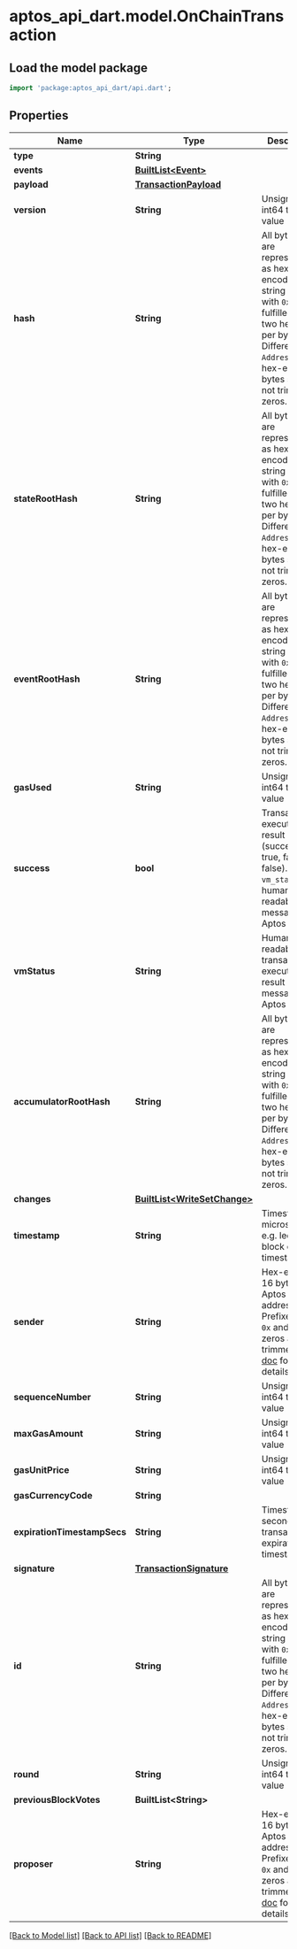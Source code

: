# aptos_api_dart.model.OnChainTransaction

## Load the model package
```dart
import 'package:aptos_api_dart/api.dart';
```

## Properties
Name | Type | Description | Notes
------------ | ------------- | ------------- | -------------
**type** | **String** |  | 
**events** | [**BuiltList&lt;Event&gt;**](Event.md) |  | 
**payload** | [**TransactionPayload**](TransactionPayload.md) |  | 
**version** | **String** | Unsigned int64 type value | 
**hash** | **String** | All bytes data are represented as hex-encoded string prefixed with `0x` and fulfilled with two hex digits per byte.  Different with `Address` type, hex-encoded bytes should not trim any zeros.  | 
**stateRootHash** | **String** | All bytes data are represented as hex-encoded string prefixed with `0x` and fulfilled with two hex digits per byte.  Different with `Address` type, hex-encoded bytes should not trim any zeros.  | 
**eventRootHash** | **String** | All bytes data are represented as hex-encoded string prefixed with `0x` and fulfilled with two hex digits per byte.  Different with `Address` type, hex-encoded bytes should not trim any zeros.  | 
**gasUsed** | **String** | Unsigned int64 type value | 
**success** | **bool** | Transaction execution result (success: true, failure: false). See `vm_status` for human readable error message from Aptos VM.  | 
**vmStatus** | **String** | Human readable transaction execution result message from Aptos VM.  | 
**accumulatorRootHash** | **String** | All bytes data are represented as hex-encoded string prefixed with `0x` and fulfilled with two hex digits per byte.  Different with `Address` type, hex-encoded bytes should not trim any zeros.  | 
**changes** | [**BuiltList&lt;WriteSetChange&gt;**](WriteSetChange.md) |  | 
**timestamp** | **String** | Timestamp in microseconds, e.g. ledger / block creation timestamp.  | 
**sender** | **String** | Hex-encoded 16 bytes Aptos account address.  Prefixed with `0x` and leading zeros are trimmed.  See [doc](https://diem.github.io/move/address.html) for more details.  | 
**sequenceNumber** | **String** | Unsigned int64 type value | 
**maxGasAmount** | **String** | Unsigned int64 type value | 
**gasUnitPrice** | **String** | Unsigned int64 type value | 
**gasCurrencyCode** | **String** |  | [optional] 
**expirationTimestampSecs** | **String** | Timestamp in seconds, e.g. transaction expiration timestamp.  | 
**signature** | [**TransactionSignature**](TransactionSignature.md) |  | 
**id** | **String** | All bytes data are represented as hex-encoded string prefixed with `0x` and fulfilled with two hex digits per byte.  Different with `Address` type, hex-encoded bytes should not trim any zeros.  | 
**round** | **String** | Unsigned int64 type value | 
**previousBlockVotes** | **BuiltList&lt;String&gt;** |  | 
**proposer** | **String** | Hex-encoded 16 bytes Aptos account address.  Prefixed with `0x` and leading zeros are trimmed.  See [doc](https://diem.github.io/move/address.html) for more details.  | 

[[Back to Model list]](../README.md#documentation-for-models) [[Back to API list]](../README.md#documentation-for-api-endpoints) [[Back to README]](../README.md)


